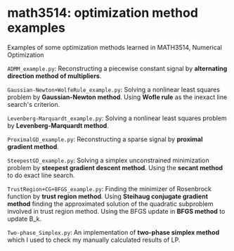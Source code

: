 # math3514: optimization method examples

Examples of some optimization methods learned in MATH3514, Numerical Optimization

`ADMM_example.py`: Reconstructing a piecewise constant signal by **alternating direction method of
multipliers**.

`Gaussian-Newton+WolfeRule_example.py`: Solving a nonlinear least squares problem by **Gaussian-Newton method**. Using **Wofle rule** as the inexact line search's criterion. 

`Levenberg-Marquardt_example.py`: Solving a nonlinear least squares problem by **Levenberg-Marquardt method**.

`ProximalGD_example.py`: Reconstructing a sparse signal by **proximal gradient method**.

`SteepestGD_example.py`: Solving a simplex unconstrained minimization problem by **steepest gradient descent method**. Using the **secant method** to do exact line search.

`TrustRegion+CG+BFGS_example.py`: Finding the minimizer of Rosenbrock function by **trust region method**. Using **Steihaug conjugate gradient method** finding the approximated solution of the quadratic subproblem involved in trust region method. Using the BFGS update in **BFGS method** to update B_k.

`Two-phase_Simplex.py`: An implementation of **two-phase simplex method** which I used to check my manually calculated results of LP.
